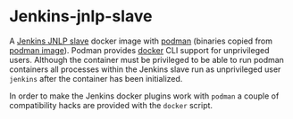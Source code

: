 Jenkins-jnlp-slave
===

A [Jenkins JNLP slave](https://github.com/jenkinsci/docker-jnlp-slave) docker image with [podman](https://github.com/containers/libpod)
(binaries copied from [podman image](https://github.com/mgoltzsche/podman-static)).
Podman provides [docker](https://github.com/moby/moby) CLI support for unprivileged users.
Although the container must be privileged to be able to run podman containers
all processes within the Jenkins slave run as unprivileged user `jenkins`
after the container has been initialized.

In order to make the Jenkins docker plugins work with `podman` a couple
of compatibility hacks are provided with the `docker` script.
